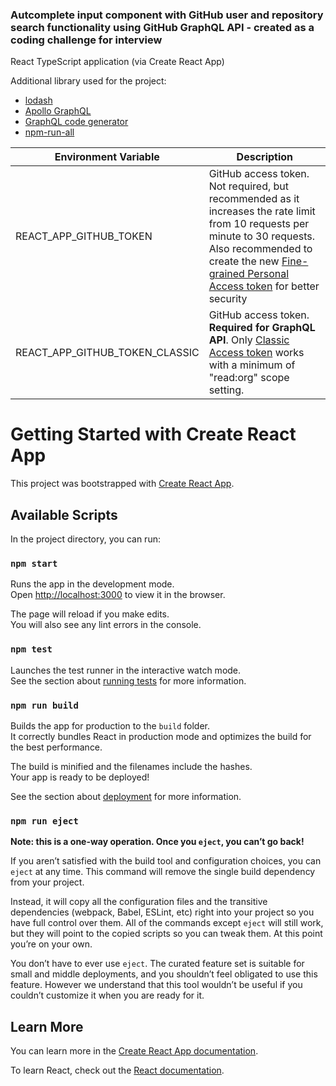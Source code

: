 ### Autcomplete input component with GitHub user and repository search functionality using GitHub GraphQL API - created as a coding challenge for interview

React TypeScript application (via Create React App)

Additional library used for the project:
* [lodash](https://lodash.com/)
* [Apollo GraphQL](https://www.apollographql.com/docs/react/)
* [GraphQL code generator](https://www.the-guild.dev/graphql/codegen)
* [npm-run-all](https://www.npmjs.com/package/npm-run-all)

| Environment Variable   	| Description                                                                                                                                                                                                                 	|
|------------------------	|-----------------------------------------------------------------------------------------------------------------------------------------------------------------------------------------------------------------------------	|
| REACT_APP_GITHUB_TOKEN 	| GitHub access token. Not required, but recommended as it increases the rate limit from 10 requests per minute to 30 requests. Also recommended to create the new [Fine-grained Personal Access token](https://github.com/settings/tokens?type=beta) for better security 	|
|REACT_APP_GITHUB_TOKEN_CLASSIC | GitHub access token. **Required for GraphQL API**. Only [Classic Access token](https://github.com/settings/tokens) works with a minimum of "read:org" scope setting.

# Getting Started with Create React App

This project was bootstrapped with [Create React App](https://github.com/facebook/create-react-app).

## Available Scripts

In the project directory, you can run:

### `npm start`

Runs the app in the development mode.\
Open [http://localhost:3000](http://localhost:3000) to view it in the browser.

The page will reload if you make edits.\
You will also see any lint errors in the console.

### `npm test`

Launches the test runner in the interactive watch mode.\
See the section about [running tests](https://facebook.github.io/create-react-app/docs/running-tests) for more information.

### `npm run build`

Builds the app for production to the `build` folder.\
It correctly bundles React in production mode and optimizes the build for the best performance.

The build is minified and the filenames include the hashes.\
Your app is ready to be deployed!

See the section about [deployment](https://facebook.github.io/create-react-app/docs/deployment) for more information.

### `npm run eject`

**Note: this is a one-way operation. Once you `eject`, you can’t go back!**

If you aren’t satisfied with the build tool and configuration choices, you can `eject` at any time. This command will remove the single build dependency from your project.

Instead, it will copy all the configuration files and the transitive dependencies (webpack, Babel, ESLint, etc) right into your project so you have full control over them. All of the commands except `eject` will still work, but they will point to the copied scripts so you can tweak them. At this point you’re on your own.

You don’t have to ever use `eject`. The curated feature set is suitable for small and middle deployments, and you shouldn’t feel obligated to use this feature. However we understand that this tool wouldn’t be useful if you couldn’t customize it when you are ready for it.

## Learn More

You can learn more in the [Create React App documentation](https://facebook.github.io/create-react-app/docs/getting-started).

To learn React, check out the [React documentation](https://reactjs.org/).
